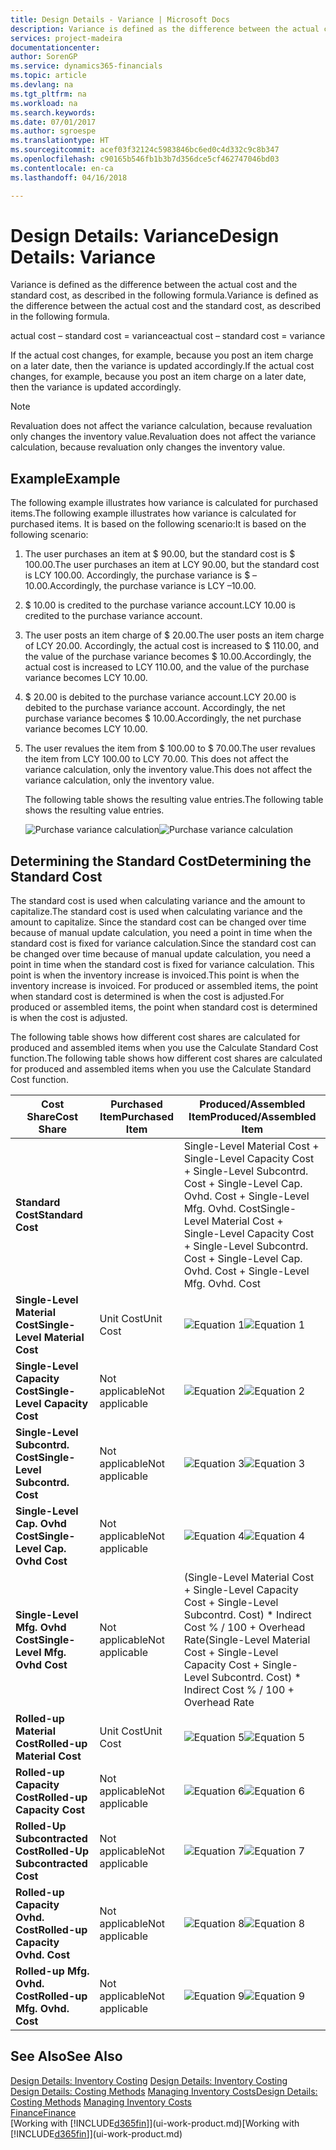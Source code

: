 ```yaml
---
title: Design Details - Variance | Microsoft Docs
description: Variance is defined as the difference between the actual cost and the standard cost, as described in the following formula.
services: project-madeira
documentationcenter: 
author: SorenGP
ms.service: dynamics365-financials
ms.topic: article
ms.devlang: na
ms.tgt_pltfrm: na
ms.workload: na
ms.search.keywords: 
ms.date: 07/01/2017
ms.author: sgroespe
ms.translationtype: HT
ms.sourcegitcommit: acef03f32124c5983846bc6ed0c4d332c9c8b347
ms.openlocfilehash: c90165b546fb1b3b7d356dce5cf462747046bd03
ms.contentlocale: en-ca
ms.lasthandoff: 04/16/2018

---
```

# <a name="design-details-variance"></a><span data-ttu-id="e6f40-103">Design Details: Variance</span><span class="sxs-lookup"><span data-stu-id="e6f40-103">Design Details: Variance</span></span>
<span data-ttu-id="e6f40-104">Variance is defined as the difference between the actual cost and the standard cost, as described in the following formula.</span><span class="sxs-lookup"><span data-stu-id="e6f40-104">Variance is defined as the difference between the actual cost and the standard cost, as described in the following formula.</span></span>  

 <span data-ttu-id="e6f40-105">actual cost – standard cost = variance</span><span class="sxs-lookup"><span data-stu-id="e6f40-105">actual cost – standard cost = variance</span></span>  

 <span data-ttu-id="e6f40-106">If the actual cost changes, for example, because you post an item charge on a later date, then the variance is updated accordingly.</span><span class="sxs-lookup"><span data-stu-id="e6f40-106">If the actual cost changes, for example, because you post an item charge on a later date, then the variance is updated accordingly.</span></span>  

> [!NOTE]  
>  <span data-ttu-id="e6f40-107">Revaluation does not affect the variance calculation, because revaluation only changes the inventory value.</span><span class="sxs-lookup"><span data-stu-id="e6f40-107">Revaluation does not affect the variance calculation, because revaluation only changes the inventory value.</span></span>  

## <a name="example"></a><span data-ttu-id="e6f40-108">Example</span><span class="sxs-lookup"><span data-stu-id="e6f40-108">Example</span></span>  
 <span data-ttu-id="e6f40-109">The following example illustrates how variance is calculated for purchased items.</span><span class="sxs-lookup"><span data-stu-id="e6f40-109">The following example illustrates how variance is calculated for purchased items.</span></span> <span data-ttu-id="e6f40-110">It is based on the following scenario:</span><span class="sxs-lookup"><span data-stu-id="e6f40-110">It is based on the following scenario:</span></span>  

1. <span data-ttu-id="e6f40-111">The user purchases an item at $ 90.00, but the standard cost is $ 100.00.</span><span class="sxs-lookup"><span data-stu-id="e6f40-111">The user purchases an item at LCY 90.00, but the standard cost is LCY 100.00.</span></span> <span data-ttu-id="e6f40-112">Accordingly, the purchase variance is $ –10.00.</span><span class="sxs-lookup"><span data-stu-id="e6f40-112">Accordingly, the purchase variance is LCY –10.00.</span></span>  
2. <span data-ttu-id="e6f40-113">$ 10.00 is credited to the purchase variance account.</span><span class="sxs-lookup"><span data-stu-id="e6f40-113">LCY 10.00 is credited to the purchase variance account.</span></span>  
3. <span data-ttu-id="e6f40-114">The user posts an item charge of $ 20.00.</span><span class="sxs-lookup"><span data-stu-id="e6f40-114">The user posts an item charge of LCY 20.00.</span></span> <span data-ttu-id="e6f40-115">Accordingly, the actual cost is increased to $ 110.00, and the value of the purchase variance becomes $ 10.00.</span><span class="sxs-lookup"><span data-stu-id="e6f40-115">Accordingly, the actual cost is increased to LCY 110.00, and the value of the purchase variance becomes LCY 10.00.</span></span>  
4. <span data-ttu-id="e6f40-116">$ 20.00 is debited to the purchase variance account.</span><span class="sxs-lookup"><span data-stu-id="e6f40-116">LCY 20.00 is debited to the purchase variance account.</span></span> <span data-ttu-id="e6f40-117">Accordingly, the net purchase variance becomes $ 10.00.</span><span class="sxs-lookup"><span data-stu-id="e6f40-117">Accordingly, the net purchase variance becomes LCY 10.00.</span></span>  
5. <span data-ttu-id="e6f40-118">The user revalues the item from $ 100.00 to $ 70.00.</span><span class="sxs-lookup"><span data-stu-id="e6f40-118">The user revalues the item from LCY 100.00 to LCY 70.00.</span></span> <span data-ttu-id="e6f40-119">This does not affect the variance calculation, only the inventory value.</span><span class="sxs-lookup"><span data-stu-id="e6f40-119">This does not affect the variance calculation, only the inventory value.</span></span>  

   <span data-ttu-id="e6f40-120">The following table shows the resulting value entries.</span><span class="sxs-lookup"><span data-stu-id="e6f40-120">The following table shows the resulting value entries.</span></span>  

   <span data-ttu-id="e6f40-121">![Purchase variance calculation](media/design_details_inventory_costing_11_purchase_variance.png "design_details_inventory_costing_11_purchase_variance")</span><span class="sxs-lookup"><span data-stu-id="e6f40-121">![Purchase variance calculation](media/design_details_inventory_costing_11_purchase_variance.png "design_details_inventory_costing_11_purchase_variance")</span></span>  

## <a name="determining-the-standard-cost"></a><span data-ttu-id="e6f40-122">Determining the Standard Cost</span><span class="sxs-lookup"><span data-stu-id="e6f40-122">Determining the Standard Cost</span></span>  
 <span data-ttu-id="e6f40-123">The standard cost is used when calculating variance and the amount to capitalize.</span><span class="sxs-lookup"><span data-stu-id="e6f40-123">The standard cost is used when calculating variance and the amount to capitalize.</span></span> <span data-ttu-id="e6f40-124">Since the standard cost can be changed over time because of manual update calculation, you need a point in time when the standard cost is fixed for variance calculation.</span><span class="sxs-lookup"><span data-stu-id="e6f40-124">Since the standard cost can be changed over time because of manual update calculation, you need a point in time when the standard cost is fixed for variance calculation.</span></span> <span data-ttu-id="e6f40-125">This point is when the inventory increase is invoiced.</span><span class="sxs-lookup"><span data-stu-id="e6f40-125">This point is when the inventory increase is invoiced.</span></span> <span data-ttu-id="e6f40-126">For produced or assembled items, the point when standard cost is determined is when the cost is adjusted.</span><span class="sxs-lookup"><span data-stu-id="e6f40-126">For produced or assembled items, the point when standard cost is determined is when the cost is adjusted.</span></span>  

 <span data-ttu-id="e6f40-127">The following table shows how different cost shares are calculated for produced and assembled items when you use the Calculate Standard Cost function.</span><span class="sxs-lookup"><span data-stu-id="e6f40-127">The following table shows how different cost shares are calculated for produced and assembled items when you use the Calculate Standard Cost function.</span></span>  

|<span data-ttu-id="e6f40-128">Cost Share</span><span class="sxs-lookup"><span data-stu-id="e6f40-128">Cost Share</span></span>|<span data-ttu-id="e6f40-129">Purchased Item</span><span class="sxs-lookup"><span data-stu-id="e6f40-129">Purchased Item</span></span>|<span data-ttu-id="e6f40-130">Produced/Assembled Item</span><span class="sxs-lookup"><span data-stu-id="e6f40-130">Produced/Assembled Item</span></span>|  
|----------------|--------------------|------------------------------|  
|<span data-ttu-id="e6f40-131">**Standard Cost**</span><span class="sxs-lookup"><span data-stu-id="e6f40-131">**Standard Cost**</span></span>||<span data-ttu-id="e6f40-132">Single-Level Material Cost + Single-Level Capacity Cost + Single-Level Subcontrd. Cost + Single-Level Cap. Ovhd. Cost + Single-Level Mfg. Ovhd. Cost</span><span class="sxs-lookup"><span data-stu-id="e6f40-132">Single-Level Material Cost + Single-Level Capacity Cost + Single-Level Subcontrd. Cost + Single-Level Cap. Ovhd. Cost + Single-Level Mfg. Ovhd. Cost</span></span>|  
|<span data-ttu-id="e6f40-133">**Single-Level Material Cost**</span><span class="sxs-lookup"><span data-stu-id="e6f40-133">**Single-Level Material Cost**</span></span>|<span data-ttu-id="e6f40-134">Unit Cost</span><span class="sxs-lookup"><span data-stu-id="e6f40-134">Unit Cost</span></span>|<span data-ttu-id="e6f40-135">![Equation 1](media/design_details_inventory_costing_11_equation_1.png "design_details_inventory_costing_11_equation_1")</span><span class="sxs-lookup"><span data-stu-id="e6f40-135">![Equation 1](media/design_details_inventory_costing_11_equation_1.png "design_details_inventory_costing_11_equation_1")</span></span>|  
|<span data-ttu-id="e6f40-136">**Single-Level Capacity Cost**</span><span class="sxs-lookup"><span data-stu-id="e6f40-136">**Single-Level Capacity Cost**</span></span>|<span data-ttu-id="e6f40-137">Not applicable</span><span class="sxs-lookup"><span data-stu-id="e6f40-137">Not applicable</span></span>|<span data-ttu-id="e6f40-138">![Equation 2](media/design_details_inventory_costing_11_equation_2.png "design_details_inventory_costing_11_equation_2")</span><span class="sxs-lookup"><span data-stu-id="e6f40-138">![Equation 2](media/design_details_inventory_costing_11_equation_2.png "design_details_inventory_costing_11_equation_2")</span></span>|  
|<span data-ttu-id="e6f40-139">**Single-Level Subcontrd. Cost**</span><span class="sxs-lookup"><span data-stu-id="e6f40-139">**Single-Level Subcontrd. Cost**</span></span>|<span data-ttu-id="e6f40-140">Not applicable</span><span class="sxs-lookup"><span data-stu-id="e6f40-140">Not applicable</span></span>|<span data-ttu-id="e6f40-141">![Equation 3](media/design_details_inventory_costing_11_equation_3.png "design_details_inventory_costing_11_equation_3")</span><span class="sxs-lookup"><span data-stu-id="e6f40-141">![Equation 3](media/design_details_inventory_costing_11_equation_3.png "design_details_inventory_costing_11_equation_3")</span></span>|  
|<span data-ttu-id="e6f40-142">**Single-Level Cap. Ovhd Cost**</span><span class="sxs-lookup"><span data-stu-id="e6f40-142">**Single-Level Cap. Ovhd Cost**</span></span>|<span data-ttu-id="e6f40-143">Not applicable</span><span class="sxs-lookup"><span data-stu-id="e6f40-143">Not applicable</span></span>|<span data-ttu-id="e6f40-144">![Equation 4](media/design_details_inventory_costing_11_equation_4.png "design_details_inventory_costing_11_equation_4")</span><span class="sxs-lookup"><span data-stu-id="e6f40-144">![Equation 4](media/design_details_inventory_costing_11_equation_4.png "design_details_inventory_costing_11_equation_4")</span></span>|  
|<span data-ttu-id="e6f40-145">**Single-Level Mfg. Ovhd Cost**</span><span class="sxs-lookup"><span data-stu-id="e6f40-145">**Single-Level Mfg. Ovhd Cost**</span></span>|<span data-ttu-id="e6f40-146">Not applicable</span><span class="sxs-lookup"><span data-stu-id="e6f40-146">Not applicable</span></span>|<span data-ttu-id="e6f40-147">(Single-Level Material Cost + Single-Level Capacity Cost + Single-Level Subcontrd. Cost) \* Indirect Cost % / 100 + Overhead Rate</span><span class="sxs-lookup"><span data-stu-id="e6f40-147">(Single-Level Material Cost + Single-Level Capacity Cost + Single-Level Subcontrd. Cost) \* Indirect Cost % / 100 + Overhead Rate</span></span>|  
|<span data-ttu-id="e6f40-148">**Rolled-up Material Cost**</span><span class="sxs-lookup"><span data-stu-id="e6f40-148">**Rolled-up Material Cost**</span></span>|<span data-ttu-id="e6f40-149">Unit Cost</span><span class="sxs-lookup"><span data-stu-id="e6f40-149">Unit Cost</span></span>|<span data-ttu-id="e6f40-150">![Equation 5](media/design_details_inventory_costing_11_equation_5.png "design_details_inventory_costing_11_equation_5")</span><span class="sxs-lookup"><span data-stu-id="e6f40-150">![Equation 5](media/design_details_inventory_costing_11_equation_5.png "design_details_inventory_costing_11_equation_5")</span></span>|  
|<span data-ttu-id="e6f40-151">**Rolled-up Capacity Cost**</span><span class="sxs-lookup"><span data-stu-id="e6f40-151">**Rolled-up Capacity Cost**</span></span>|<span data-ttu-id="e6f40-152">Not applicable</span><span class="sxs-lookup"><span data-stu-id="e6f40-152">Not applicable</span></span>|<span data-ttu-id="e6f40-153">![Equation 6](media/design_details_inventory_costing_11_equation_6.png "design_details_inventory_costing_11_equation_6")</span><span class="sxs-lookup"><span data-stu-id="e6f40-153">![Equation 6](media/design_details_inventory_costing_11_equation_6.png "design_details_inventory_costing_11_equation_6")</span></span>|  
|<span data-ttu-id="e6f40-154">**Rolled-Up Subcontracted Cost**</span><span class="sxs-lookup"><span data-stu-id="e6f40-154">**Rolled-Up Subcontracted Cost**</span></span>|<span data-ttu-id="e6f40-155">Not applicable</span><span class="sxs-lookup"><span data-stu-id="e6f40-155">Not applicable</span></span>|<span data-ttu-id="e6f40-156">![Equation 7](media/design_details_inventory_costing_11_equation_7.png "design_details_inventory_costing_11_equation_7")</span><span class="sxs-lookup"><span data-stu-id="e6f40-156">![Equation 7](media/design_details_inventory_costing_11_equation_7.png "design_details_inventory_costing_11_equation_7")</span></span>|  
|<span data-ttu-id="e6f40-157">**Rolled-up Capacity Ovhd. Cost**</span><span class="sxs-lookup"><span data-stu-id="e6f40-157">**Rolled-up Capacity Ovhd. Cost**</span></span>|<span data-ttu-id="e6f40-158">Not applicable</span><span class="sxs-lookup"><span data-stu-id="e6f40-158">Not applicable</span></span>|<span data-ttu-id="e6f40-159">![Equation 8](media/design_details_inventory_costing_11_equation_8.png "design_details_inventory_costing_11_equation_8")</span><span class="sxs-lookup"><span data-stu-id="e6f40-159">![Equation 8](media/design_details_inventory_costing_11_equation_8.png "design_details_inventory_costing_11_equation_8")</span></span>|  
|<span data-ttu-id="e6f40-160">**Rolled-up Mfg. Ovhd. Cost**</span><span class="sxs-lookup"><span data-stu-id="e6f40-160">**Rolled-up Mfg. Ovhd. Cost**</span></span>|<span data-ttu-id="e6f40-161">Not applicable</span><span class="sxs-lookup"><span data-stu-id="e6f40-161">Not applicable</span></span>|<span data-ttu-id="e6f40-162">![Equation 9](media/design_details_inventory_costing_11_equation_9.png "design_details_inventory_costing_11_equation_9")</span><span class="sxs-lookup"><span data-stu-id="e6f40-162">![Equation 9](media/design_details_inventory_costing_11_equation_9.png "design_details_inventory_costing_11_equation_9")</span></span>|  

## <a name="see-also"></a><span data-ttu-id="e6f40-163">See Also</span><span class="sxs-lookup"><span data-stu-id="e6f40-163">See Also</span></span>  
 <span data-ttu-id="e6f40-164">[Design Details: Inventory Costing](design-details-inventory-costing.md) </span><span class="sxs-lookup"><span data-stu-id="e6f40-164">[Design Details: Inventory Costing](design-details-inventory-costing.md) </span></span>  
 <span data-ttu-id="e6f40-165">[Design Details: Costing Methods](design-details-costing-methods.md) [Managing Inventory Costs](finance-manage-inventory-costs.md)</span><span class="sxs-lookup"><span data-stu-id="e6f40-165">[Design Details: Costing Methods](design-details-costing-methods.md) [Managing Inventory Costs](finance-manage-inventory-costs.md)</span></span>  
 [<span data-ttu-id="e6f40-166">Finance</span><span class="sxs-lookup"><span data-stu-id="e6f40-166">Finance</span></span>](finance.md)  
 <span data-ttu-id="e6f40-167">[Working with [!INCLUDE[d365fin](includes/d365fin_md.md)]](ui-work-product.md)</span><span class="sxs-lookup"><span data-stu-id="e6f40-167">[Working with [!INCLUDE[d365fin](includes/d365fin_md.md)]](ui-work-product.md)</span></span>

